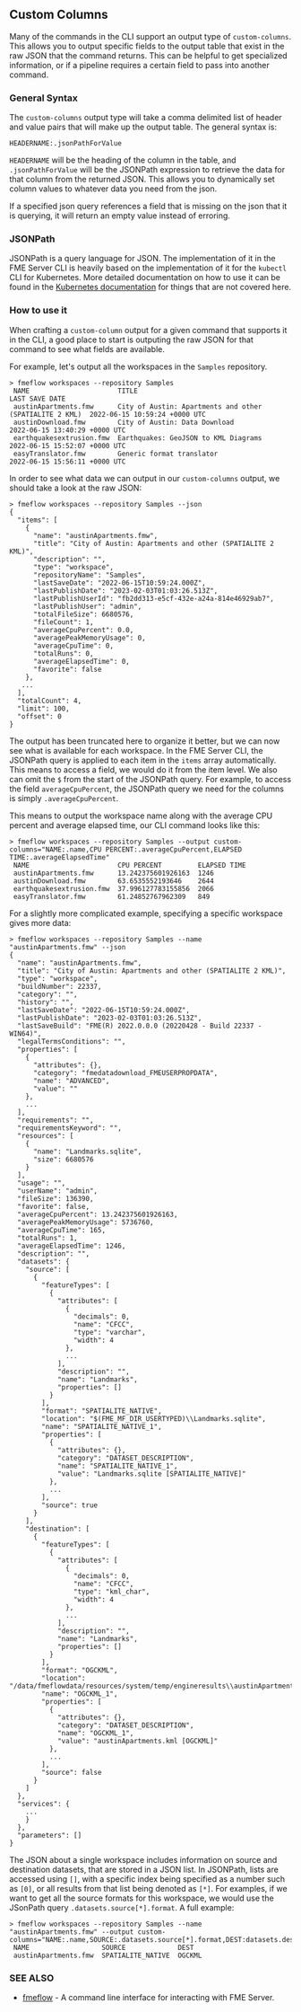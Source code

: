 ## Custom Columns

Many of the commands in the CLI support an output type of `custom-columns`. This allows you to output specific fields to the output table that exist in the raw JSON that the command returns. This can be helpful to get specialized information, or if a pipeline requires a certain field to pass into another command.

### General Syntax

The `custom-columns` output type will take a comma delimited list of header and value pairs that will make up the output table. The general syntax is:
```
HEADERNAME:.jsonPathForValue
```
`HEADERNAME` will be the heading of the column in the table, and `.jsonPathForValue` will be the JSONPath expression to retrieve the data for that column from the returned JSON. This allows you to dynamically set column values to whatever data you need from the json.

If a specified json query references a field that is missing on the json that it is querying, it will return an empty value instead of erroring.

### JSONPath

JSONPath is a query language for JSON. The implementation of it in the FME Server CLI is heavily based on the implementation of it for the `kubectl` CLI for Kubernetes. More detailed documentation on how to use it can be found in the [Kubernetes documentation](https://kubernetes.io/docs/reference/kubectl/jsonpath/) for things that are not covered here.

### How to use it

When crafting a `custom-column` output for a given command that supports it in the CLI, a good place to start is outputing the raw JSON for that command to see what fields are available.

For example, let's output all the workspaces in the `Samples` repository.

```
> fmeflow workspaces --repository Samples
 NAME                      TITLE                                                    LAST SAVE DATE                
 austinApartments.fmw      City of Austin: Apartments and other (SPATIALITE 2 KML)  2022-06-15 10:59:24 +0000 UTC 
 austinDownload.fmw        City of Austin: Data Download                            2022-06-15 13:40:29 +0000 UTC 
 earthquakesextrusion.fmw  Earthquakes: GeoJSON to KML Diagrams                     2022-06-15 15:52:07 +0000 UTC 
 easyTranslator.fmw        Generic format translator                                2022-06-15 15:56:11 +0000 UTC
```
In order to see what data we can output in our `custom-columns` output, we should take a look at the raw JSON:
```
> fmeflow workspaces --repository Samples --json
{
  "items": [
    {
      "name": "austinApartments.fmw",
      "title": "City of Austin: Apartments and other (SPATIALITE 2 KML)",
      "description": "",
      "type": "workspace",
      "repositoryName": "Samples",
      "lastSaveDate": "2022-06-15T10:59:24.000Z",
      "lastPublishDate": "2023-02-03T01:03:26.513Z",
      "lastPublishUserId": "fb2dd313-e5cf-432e-a24a-814e46929ab7",
      "lastPublishUser": "admin",
      "totalFileSize": 6680576,
      "fileCount": 1,
      "averageCpuPercent": 0.0,
      "averagePeakMemoryUsage": 0,
      "averageCpuTime": 0,
      "totalRuns": 0,
      "averageElapsedTime": 0,
      "favorite": false
    },
   ...
  ],
  "totalCount": 4,
  "limit": 100,
  "offset": 0
}
```
The output has been truncated here to organize it better, but we can now see what is available for each workspace. In the FME Server CLI, the JSONPath query is applied to each item in the `items` array automatically. This means to access a field, we would do it from the item level. We also can omit the `$` from the start of the JSONPath query. For example, to access the field `averageCpuPercent`, the JSONPath query we need for the columns is simply `.averageCpuPercent`.

This means to output the workspace name along with the average CPU percent and average elapsed time, our CLI command looks like this:
```
> fmeflow workspaces --repository Samples --output custom-columns="NAME:.name,CPU PERCENT:.averageCpuPercent,ELAPSED TIME:.averageElapsedTime"
 NAME                      CPU PERCENT         ELAPSED TIME 
 austinApartments.fmw      13.242375601926163  1246         
 austinDownload.fmw        63.6535552193646    2644         
 earthquakesextrusion.fmw  37.996127783155856  2066         
 easyTranslator.fmw        61.24852767962309   849
```

For a slightly more complicated example, specifying a specific workspace gives more data:
```
> fmeflow workspaces --repository Samples --name "austinApartments.fmw" --json
{
  "name": "austinApartments.fmw",
  "title": "City of Austin: Apartments and other (SPATIALITE 2 KML)",
  "type": "workspace",
  "buildNumber": 22337,
  "category": "",
  "history": "",
  "lastSaveDate": "2022-06-15T10:59:24.000Z",
  "lastPublishDate": "2023-02-03T01:03:26.513Z",
  "lastSaveBuild": "FME(R) 2022.0.0.0 (20220428 - Build 22337 - WIN64)",
  "legalTermsConditions": "",
  "properties": [
    {
      "attributes": {},
      "category": "fmedatadownload_FMEUSERPROPDATA",
      "name": "ADVANCED",
      "value": ""
    },
    ...
  ],
  "requirements": "",
  "requirementsKeyword": "",
  "resources": [
    {
      "name": "Landmarks.sqlite",
      "size": 6680576
    }
  ],
  "usage": "",
  "userName": "admin",
  "fileSize": 136390,
  "favorite": false,
  "averageCpuPercent": 13.242375601926163,
  "averagePeakMemoryUsage": 5736760,
  "averageCpuTime": 165,
  "totalRuns": 1,
  "averageElapsedTime": 1246,
  "description": "",
  "datasets": {
    "source": [
      {
        "featureTypes": [
          {
            "attributes": [
              {
                "decimals": 0,
                "name": "CFCC",
                "type": "varchar",
                "width": 4
              },
              ...
            ],
            "description": "",
            "name": "Landmarks",
            "properties": []
          }
        ],
        "format": "SPATIALITE_NATIVE",
        "location": "$(FME_MF_DIR_USERTYPED)\\Landmarks.sqlite",
        "name": "SPATIALITE_NATIVE_1",
        "properties": [
          {
            "attributes": {},
            "category": "DATASET_DESCRIPTION",
            "name": "SPATIALITE_NATIVE_1",
            "value": "Landmarks.sqlite [SPATIALITE_NATIVE]"
          },
          ...
        ],
        "source": true
      }
    ],
    "destination": [
      {
        "featureTypes": [
          {
            "attributes": [
              {
                "decimals": 0,
                "name": "CFCC",
                "type": "kml_char",
                "width": 4
              },
              ...
            ],
            "description": "",
            "name": "Landmarks",
            "properties": []
          }
        ],
        "format": "OGCKML",
        "location": "/data/fmeflowdata/resources/system/temp/engineresults\\austinApartments.kml",
        "name": "OGCKML_1",
        "properties": [
          {
            "attributes": {},
            "category": "DATASET_DESCRIPTION",
            "name": "OGCKML_1",
            "value": "austinApartments.kml [OGCKML]"
          },
          ...
        ],
        "source": false
      }
    ]
  },
  "services": {
    ...
    }
  },
  "parameters": []
}
```

The JSON about a single workspace includes information on source and destination datasets, that are stored in a JSON list. In JSONPath, lists are accessed using `[]`, with a specific index being specified as a number such as `[0]`, or all results from that list being denoted as `[*]`. For examples, if we want to get all the source formats for this workspace, we would use the JSonPath query `.datasets.source[*].format`. A full example:

```
> fmeflow workspaces --repository Samples --name "austinApartments.fmw" --output custom-columns="NAME:.name,SOURCE:.datasets.source[*].format,DEST:datasets.destination[*].format"
 NAME                  SOURCE             DEST   
 austinApartments.fmw  SPATIALITE_NATIVE  OGCKML
```

### SEE ALSO

* [fmeflow](fmeflow.md)	 - A command line interface for interacting with FME Server.

